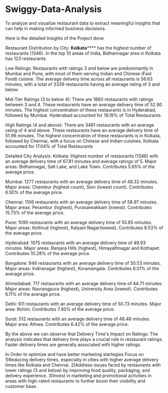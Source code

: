 # Swiggy-Data-Analysis
To analyze and visualize restaurant data to extract meaningful insights that can help in making informed business decisions.


Here is the detailed Insights of the Project done

Restaurant Distribution by City:
**Kolkata******
 has the highest number of restaurants (1346).
In  the top 10 areas of India, Bidhannagar area in Kolkata has 123 restaurants.

Low Ratings:
Restaurants with ratings 3 and below are predominantly in Mumbai and Pune, with most of them serving Indian and Chinese (Fast Food) cuisine.
The average delivery time across all restaurants is 56.63 minutes, with a total of 3339 restaurants having an average rating of 3 and below.

Mid-Tier Ratings (3 to below 4):
There are 1860 restaurants with ratings between 3 and 4.
These restaurants have an average delivery time of 52.90 minutes.
The highest concentration of these restaurants is in Hyderabad, followed by Mumbai.
Hyderabad accounted for 19.19% of Total Restaurants.

High Ratings (4 and above):
There are 3481 restaurants with an average rating of 4 and above.
These restaurants have an average delivery time of 51.99 minutes.
The highest concentration of these restaurants is in Kolkata, followed by Chennai, with a focus on Chinese and Indian cuisines.
Kolkata accounted for 17.04% of Total Restaurants

Detailed City Analysis:
Kolkata:
Highest number of restaurants (1346) with an average delivery time of 67.81 minutes and average ratings of 5.
Major areas: Bidhannagar, Salt Lake, and Lake Town.
Contributes 5.65% of the average price.

Mumbai:
1277 restaurants with an average delivery time of 48.32 minutes.
Major areas: Chembur (highest count), Sion (lowest count).
Contributes 6.50% of the average price.

Chennai:
1106 restaurants with an average delivery time of 58.97 minutes.
Major areas: Perambur (highest), Purasaiwakkam (lowest).
Contributes 15.73% of the average price.

Pune:
1090 restaurants with an average delivery time of 55.85 minutes.
Major areas: Kothrud (highest), Kalyani Nagar(lowest).
Contributes 6.53% of the average price.

Hyderabad:
1075 restaurants with an average delivery time of 49.93 minutes.
Major areas: Banjara Hills (highest), Himayathnagar and Kothapet.
Contributes 10.28% of the average price.

Bangalore:
946 restaurants with an average delivery time of 50.53 minutes.
Major areas: Indiranagar (highest), Koramangala.
Contributes 6.01% of the average price.

Ahmedabad:
717 restaurants with an average delivery time of 44.71 minutes.
Major areas: Navrangpura (highest), University Area (lowest).
Contributes 6.11% of the average price.

Delhi:
611 restaurants with an average delivery time of 50.73 minutes.
Major area: Rohini.
Contributes 7.40% of the average price.

Surat:
512 restaurants with an average delivery time of 48.48 minutes.
Major area: Athwa.
Contributes 6.42% of the average price.

By the above we can observe that Delivery Time's Impact on Ratings: The analysis indicates that delivery time plays a crucial role in restaurant ratings. Faster delivery times are generally associated with higher ratings.

In Order to optimize and have better marketing startegies 
Focus on
1)Reducing delivery times, especially in cities with higher average delivery times like Kolkata and Chennai.
2)Address issues faced by restaurants with lower ratings (3 and below) by improving food quality, packaging, and delivery experience.
3)Invest in marketing and promotional activities in areas with high-rated restaurants to further boost their visibility and customer base.
